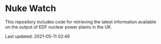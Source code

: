 # Nuke Watch

This repository includes code for retrieving the latest information available on the output of EDF nuclear power plants in the UK.

Last updated: 2021-05-11 02:49